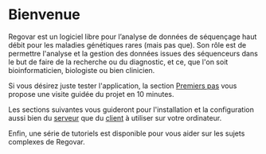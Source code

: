  
# Bienvenue

Regovar est un logiciel libre pour l’analyse de données de séquençage haut débit pour les maladies génétiques rares (mais pas que). Son rôle est de permettre l'analyse et la gestion des données issues des séquenceurs dans le but de faire de la recherche ou du diagnostic, et ce, que l'on soit bioinformaticien, biologiste ou bien clinicien. 

Si vous désirez juste tester l'application, la section [Premiers pas]() vous propose une visite guidée du projet en 10 minutes.


Les sections suivantes vous guideront pour l'installation et la configuration aussi bien du [serveur]() que du [client]() à utiliser sur votre ordinateur.

Enfin, une série de tutoriels est disponible pour vous aider sur les sujets complexes de Regovar.